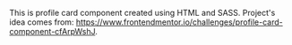 This is profile card component created using HTML and SASS.
Project's idea comes from: https://www.frontendmentor.io/challenges/profile-card-component-cfArpWshJ.

